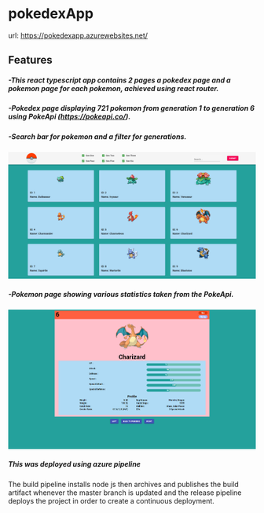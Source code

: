 # pokedexApp

url: https://pokedexapp.azurewebsites.net/

## Features
##### -This react typescript app contains 2 pages a pokedex page and a pokemon page for each pokemon, achieved using react router.

##### -Pokedex page displaying 721 pokemon from generation 1 to generation 6 using PokeApi (https://pokeapi.co/).

##### -Search bar for pokemon and a filter for generations.
![Pokedex page](/images/pokedexPageImg.png)

##### -Pokemon page showing various statistics taken from the PokeApi.
![Pokedex page](/images/pokemonPageImg.png)

##### This was deployed using azure pipeline

The build pipeline installs node js then archives and publishes the build artifact whenever the master branch is updated
and the release pipeline deploys the project in order to create a continuous deployment.
